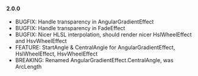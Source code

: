 #### 2.0.0
* BUGFIX: Handle transparency in AngularGradientEffect
* BUGFIX: Handle transparency in FadeEffect
* BUGFIX: Nicer HLSL interpolation, should render nicer HslWheelEffect and HsvWheelEffect
* FEATURE: StartAngle & CentralAngle for AngularGradientEffect, HslWheelEffect, HsvWheelEffect
* BREAKING: Renamed AngularGradientEffect.CentralAngle, was ArcLength


